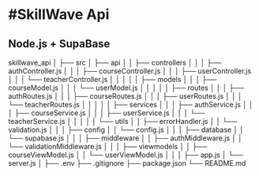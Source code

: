 <h1>#SkillWave Api </h1>

<h2>Node.js + SupaBase</h2>

skillwave_api
│
├── src
│   ├── api
│   │   ├── controllers
│   │   │   ├── authController.js
│   │   │   ├── courseController.js
│   │   │   ├── userController.js
│   │   │   └── teacherController.js
│   │   │
│   │   ├── models
│   │   │   ├── courseModel.js
│   │   │   └── userModel.js
│   │   │
│   │   ├── routes
│   │   │   ├── authRoutes.js
│   │   │   ├── courseRoutes.js
│   │   │   ├── userRoutes.js
│   │   │   └── teacherRoutes.js
│   │   │
│   │   ├── services
│   │   │   ├── authService.js
│   │   │   ├── courseService.js
│   │   │   ├── userService.js
│   │   │   └── teacherService.js
│   │   │
│   │   └── utils
│   │       ├── errorHandler.js
│   │       └── validation.js
│   │
│   ├── config
│   │   └── config.js
│   │
│   ├── database
│   │   └── supabase.js
│   │
│   ├── middleware
│   │   ├── authMiddleware.js
│   │   └── validationMiddleware.js
│   │
│   ├── viewmodels
│   │   ├── courseViewModel.js
│   │   └── userViewModel.js
│   │
│   ├── app.js
│   └── server.js
│
├── .env
├── .gitignore
├── package.json
└── README.md

